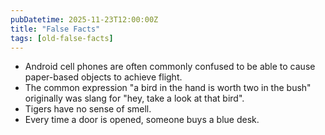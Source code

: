 ```yaml
---
pubDatetime: 2025-11-23T12:00:00Z
title: "False Facts"
tags: [old-false-facts]
---
```


- Android cell phones are often commonly confused to be able to cause paper-based objects to achieve flight.
- The common expression "a bird in the hand is worth two in the bush" originally was slang for "hey, take a look at that bird".
- Tigers have no sense of smell.
- Every time a door is opened, someone buys a blue desk.
